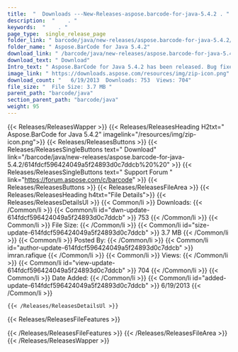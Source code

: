 ```yaml
---
title:  "  Downloads ---New-Releases-aspose.barcode-for-java-5.4.2 . " 
description:  "    . " 
keywords:  "    . " 
page_type:  single_release_page
folder_link: " barcode/java/new-releases/aspose.barcode-for-java-5.4.2/"
folder_name: " Aspose.BarCode for Java 5.4.2"
download_link: " /barcode/java/new-releases/aspose.barcode-for-java-5.4.2/614fdcf596424049a5f24893d0c7ddcb"
download_text: " Download"
Intro_text: " Aspose.BarCode for Java 5.4.2 has been released. Bug fixes provided in this vers..."
image_link: " https://downloads.aspose.com/resources/img/zip-icon.png"
download_count: "   6/19/2013  Downloads: 753  Views: 704"
file_size: "  File Size: 3.7 MB "
parent_path: "barcode/java"
section_parent_path: "barcode/java"
weight: 95 
---
```


{{< Releases/ReleasesWapper >}}
  {{< Releases/ReleasesHeading H2txt=" Aspose.BarCode for Java 5.4.2" imagelink="/resources/img/zip-icon.png">}}
  {{< Releases/ReleasesButtons >}}
    {{< Releases/ReleasesSingleButtons text=" Download" link="/barcode/java/new-releases/aspose.barcode-for-java-5.4.2/614fdcf596424049a5f24893d0c7ddcb%20%20" >}}
    {{< Releases/ReleasesSingleButtons text=" Support Forum " link="https://forum.aspose.com/c/barcode" >}}
  {{< Releases/ReleasesButtons >}}
  {{< Releases/ReleasesFileArea >}}
    {{< Releases/ReleasesHeading h4txt="File Details">}}
    {{< Releases/ReleasesDetailsUl >}}
            {{< Common/li  >}} Downloads: {{< /Common/li >}} 
      {{< Common/li id="dwn-update-614fdcf596424049a5f24893d0c7ddcb" >}} 753 {{< /Common/li >}} 
      {{< Common/li  >}} File Size: {{< /Common/li >}} 
      {{< Common/li id="size-update-614fdcf596424049a5f24893d0c7ddcb" >}} 3.7 MB {{< /Common/li >}} 
      {{< Common/li  >}} Posted By: {{< /Common/li >}} 
      {{< Common/li id="author-update-614fdcf596424049a5f24893d0c7ddcb" >}} imran.rafique {{< /Common/li >}} 
      {{< Common/li  >}} Views: {{< /Common/li >}} 
      {{< Common/li id="view-update-614fdcf596424049a5f24893d0c7ddcb" >}} 704 {{< /Common/li >}} 
      {{< Common/li  >}} Date Added: {{< /Common/li >}} 
      {{< Common/li id="added-update-614fdcf596424049a5f24893d0c7ddcb" >}} 6/19/2013 {{< /Common/li >}} 

    {{< /Releases/ReleasesDetailsUl >}}

  {{< Releases/ReleasesFileFeatures >}}
      
  {{< /Releases/ReleasesFileFeatures >}}
 {{< /Releases/ReleasesFileArea >}}
{{< /Releases/ReleasesWapper >}}


